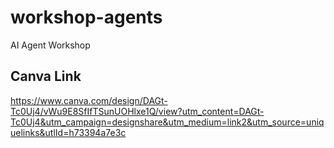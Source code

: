 # workshop-agents
AI Agent Workshop

## Canva Link

https://www.canva.com/design/DAGt-Tc0Uj4/vWu9E8SfIfTSunUOHlxe1Q/view?utm_content=DAGt-Tc0Uj4&utm_campaign=designshare&utm_medium=link2&utm_source=uniquelinks&utlId=h73394a7e3c